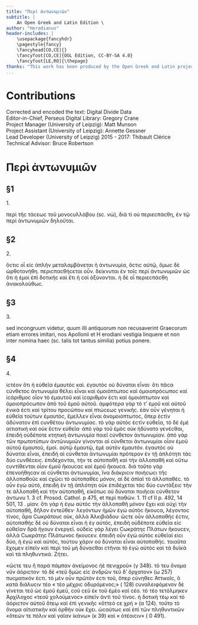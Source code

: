 ```yaml
---
title: "Περὶ ἀντωνυμιῶν"
subtitle: |
	An Open Greek and Latin Edition \ 
author: "Herodianus"
header-includes: | 
	\usepackage{fancyhdr}
	\pagestyle{fancy}
	\fancyhead[CO,CE]{}
	\fancyfoot[CO,CE]{OGL Edition, CC-BY-SA 4.0}
	\fancyfoot[LE,RO]{\thepage}
thanks: "This work has been produced by the Open Greek and Latin project through the help of volunteers. See contributions for details."
...
```


# Contributions  

Corrected and encoded the text: Digital Divide Data  
 Editor-in-Chief, Perseus Digital Library: Gregory Crane  
 Project Manager (University of Leipzig): Matt Munson  
 Project Assistant (University of Leipzig): Annette Gessner  
 Lead Developer (University of Leipzig) 2015 - 2017: Thibault Clérice  
 Technical Advisor: Bruce Robertson  

# Περὶ ἀντωνυμιῶν  

## §1  

<head>1.</head>

<p source="Π. Pros. ε 219">περὶ τῆϲ τάϲεωϲ τοῦ μονοϲυλλάβου (sc. νώ), διὰ
τί οὐ περιεϲπάϲθη, ἐν τῷ περὶ ἀντωνυμιῶν δηλοῦται.</p>  

## §2  

<head>2.</head>

<p source="Π. Pros. 392">ὅϲτιϲ οἷ εἰϲ ἁπλῆν μεταλαμβάνεται ἡ ἀντωνυμία,
ὅϲτιϲ αὐτῷ, ὅμωϲ δὲ ὠρθοτονήθη. περιϲπαϲθήϲεται οὖν. δείκνυται ἐν
τοῖϲ περὶ ἀντωνυμιῶν ὡϲ ὅτι ἡ ἐμοί ἐπὶ δοτικῆϲ καὶ ἔτι ἡ ϲοί ὀξύνονται.
ἡ δὲ οἶ περιεϲπάϲθη ἀνακολούθωϲ.</p>  

## §3  

<head>3.</head>

 <p xml:lang="lat" source="Priscian. I 61, 18 Ηertz">sed incongruum videtur, quum illi
antiquorum non recusaverint Graecorum etiam errores imitari, nos
Apollonii et H erodiani vestigia linquere et non inter nomina haec
(sc. talis tot tantus similia) potius ponere.</p>  

## §4  

<head>4.</head>

<p source="E. M1. 496, 18 κατ’ ἐμαυτόν">ἰϲτέον ὅτι ἡ εὐθεῖα ἐμαυτόϲ καὶ.
ἐγαυτόϲ οὐ δύναται εἶναι· ὅτι πᾶϲα ϲύνθετοϲ ἀντωνυμία θέλει εἶναι καὶ
ὁμοιόπτωτοϲ καὶ ὁμοιοπρόϲωποϲ καὶ ἰϲάριθμοϲ οἷον τὸ ἐμαυτοῦ καὶ
ίϲαριθμόν ἐϲτι καὶ ὁμοιόπτωτον καὶ ὁμοιοπρόϲωπον ἀπὸ τοῦ ἐμοῦ αὐτοῦ.
ἀμφότερα γὰρ τό τ’ ἐμοῦ καὶ αὐτοῦ ἑνικά ἐϲτι καὶ τρίτου προϲώπου καὶ <lb n="20"/>
πτώϲεωϲ γενικῆϲ. ἐὰν οὖν γένηται ἡ εὐθεῖα τούτων ἐμαυτόϲ, ἔμελλεν
εἶναι ἀνομοιόπτωτοϲ, ὅπερ ἐϲτὶν ἀδύνατον ἐπὶ ϲυνθέτου ἀντωνυμίαϲ.
τὸ γὰρ αὐτόϲ ἐϲτὶν εὐθεῖα, τὸ δὲ ἐμέ αἰτιατικὴ καὶ οὐκ ἔϲτιν εὐθεῖα·
ἀπὸ γὰρ τοῦ ἐμόϲ οὐκ ἠδύνατο γενέϲθαι, ἐπειδὴ οὐδέποτε κτητικὴ ἀντωνυμία
ποιεῖ ϲύνθετον ἀντωνυμίαν. ἀπὸ γὰρ τῶν πρωτοτύπων ἀντῶνυμιῶν <lb n="25"/>
γίνονται αἱ ϲύνθετοι ἀντωνυμίαι οἶον ἐμοῦ αὐτοῦ ἐμαυτοῦ, ἐμοὶ.
αὐτῷ ἐμαυτῷ, ἐμὲ αὐτόν ἐμαυτόν. ἐγαυτόϲ οὐ δύναται εἶναι, ἐπειδὴ
αἱ ϲύνθεται ἀντωνυμίαι πρότερον ἐν τῇ ἁπλότητι τὰϲ δύο ϲυνθέϲειϲ.
ἐπιδέχονται, τήν τε αὐτοπαθῆ καὶ τὴν ἀλλοπαθῆ καὶ οὕτω ϲυντίθενται
οἷον ἐμοῦ ἤκουϲαϲ καὶ ἐμοῦ ἤκουϲα. διὰ τοῦτο γὰρ ἐπενοήθηϲαν αἱ <lb n="30"/>
ϲύνθετοι ἀντωνυμίαι, ἵνα διάκριϲιν ποιήϲωϲι τῆϲ ἀλλοπαθοῦϲ καὶ ϲχῶϲι
τὸ αὐτοπαθὲϲ μόνον, αἱ δὲ ἀπίαῖ τὸ ἀλλοπαθέϲ. τὸ οὖν ἐγὼ αὐτό,
ἐπειδὴ ἐν τῇ ἁπλότητι οὐκ ἐπιδέχεται τὰϲ δύο ϲυντάξειϲ τήν τε ἀλλοπαθῆ
καὶ τὴν αὐτοπαθῆ, εἰκότωϲ οὐ δύναται ποιῆϲαι ϲύνθετον ἀντωνυ
<note type="footnote">1. 3 cf. Prosod. Cathol. p 475, et περὶ παθῶν. 1. 11 cf II p. 492, 14 501, 13 .</note>

<pb n="846"/>
μίαν. ὅτι γὰρ ἡ ἐγω αὐτόϲ τὴν ἀλλοπαθῆ μόνον ἔχει καὶ οὐχὶ τὴν
αὐτοπαθῆ, δῆλον ἐντεῦθεν· λεγόντων ἡμῶν ἐγὼ αὐτὸϲ ἤκουϲα, λέγοντοϲ
τίνοϲ, ἆρα Ϲωκράτουϲ οὐκ, ἀλλὰ Ἀλκιβιάδου· ὥϲτε οὖν ἀλλοπαθήϲ ἐϲτιν,
αὐτοπαθὴϲ δὲ οὐ δύναται εἶναι ἡ ἐγ αὐτόϲ, ἐπειδὴ οὐδέποτε εὐθεῖα
<lb n="5"/> εἰϲ εὐθεῖαν δρᾶ ἤγουν ἐνεργεῖ. οὐδεὶϲ γὰρ λέγει Ϲωκράτηϲ Πλάτων
ἤκουϲεν, ἀλλὰ Ϲωκράτηϲ Πλάτωνοϲ ἤκουϲεν. ἐπειδὴ οὖν ἐγὼ αὐτὸϲ
εὐθεῖαί εἰϲι δύο, ἡ ἐγώ καὶ αὐτόϲ, τούτου χάριν οὐ δύναται εἶναι αὐτοπαθήϲ.
τοιαῦτα ἔχομεν εἰπεῖν καὶ περὶ τοῦ μὴ δύναϲθαι ϲτῆναι τὸ ἐγὼ
αὐτόϲ καὶ τὰ δυϊκὰ καὶ τὰ πληθυντικά. Ζήτει.</p>
<p source="Ϲram. An. Ox. I 399, 31 τευ">«ὥϲτε τευ ἢ παρὰ πάμπαν ἀνείμονοϲ
ἠὲ πενιχροῦ« (γ 348). τὸ τευ ὄνομα νῦν ἀόριϲτον· τὸ δὲ «τεῦ
δμώϲ εἰϲ ἀνδρῶν τεῦ δ’ ὄρχατον» (ω 257) πυϲματικόν ἐϲτι. τὸ μὲν
οὖν πρῶτόν ἐϲτι τοῦ, ὅπερ ϲύνηθεϲ Ἀττικοῖϲ, ὃ κατὰ διάλυϲιν τέο
<lb n="15"/> « τέο μέχριϲ ὀδυρόμενοϲ;» ( 128) ϲυναλειφόμενον δὲ γίνεται τεῦ ὡϲ
ἐμοῦ ἐμεῦ, ϲοῦ ϲεῦ ἐκ τοῦ ἐμέο καὶ ϲέο. τὸ τέο τετόλμηκεν Ἀρχίλοχοϲ
«τεοῦ χολούμενοϲ» εἰπεῖν ἀντὶ τοῦ τίνοϲ. ἡ δοτικὴ τέῳ καὶ τὸ ἀόριϲτον
αὐτοῦ ὅτεῳ καὶ ἐπὶ γενικῆϲ «ὅττεό ϲε χρή » (α 124). τοῦτο τὸ
ὄνομα αἰτιατικὴν καὶ ὀρθὴν οὐκ ἔχει. ὡϲαύτωϲ καὶ ἐπὶ τῶν πληθυντικῶν
<lb n="20"/> «ὅτεών τε πόλιν καὶ γαῖαν ἱκάνω» (κ 39) καὶ « ὁτέοιϲιν» ( 0 491).</p>  

